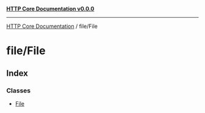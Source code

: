 [**HTTP Core Documentation v0.0.0**](../../README.md)

***

[HTTP Core Documentation](../../modules.md) / file/File

# file/File

## Index

### Classes

- [File](classes/File.md)
